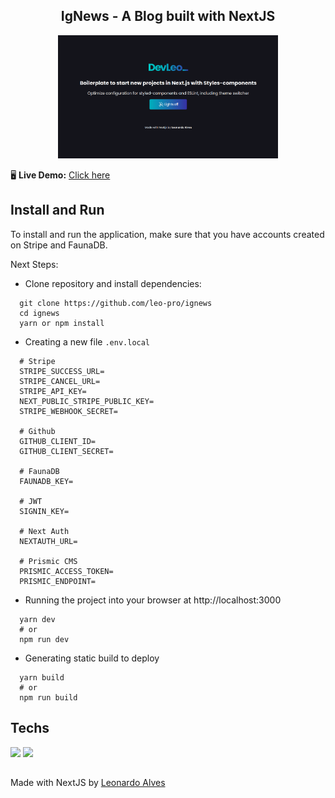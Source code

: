 <h2 align="center">
  IgNews - A Blog built with NextJS
</h2>

<p align="center">
<img src="https://raw.githubusercontent.com/leo-pro/template-nextjs-styled-components/develop/public/preview.png" width="70%">
</p>

<p>🖥️ <b>Live Demo:</b> <a href="https://boilerplate-nextjs-styled-components.vercel.app/" target="_blank">Click here</a></p>

## Install and Run

To install and run the application, make sure that you have accounts created on Stripe and FaunaDB. 

Next Steps:

- Clone repository and install dependencies:

```
  git clone https://github.com/leo-pro/ignews
  cd ignews
  yarn or npm install
```
- Creating a new file <code>.env.local</code>

```
  # Stripe
  STRIPE_SUCCESS_URL=
  STRIPE_CANCEL_URL=
  STRIPE_API_KEY=
  NEXT_PUBLIC_STRIPE_PUBLIC_KEY=
  STRIPE_WEBHOOK_SECRET=

  # Github
  GITHUB_CLIENT_ID=
  GITHUB_CLIENT_SECRET=

  # FaunaDB
  FAUNADB_KEY=

  # JWT
  SIGNIN_KEY=

  # Next Auth
  NEXTAUTH_URL=

  # Prismic CMS
  PRISMIC_ACCESS_TOKEN=
  PRISMIC_ENDPOINT=
```


- Running the project into your browser at http://localhost:3000

```
  yarn dev
  # or
  npm run dev
```

- Generating static build to deploy

```
  yarn build
  # or
  npm run build
```

## Techs

<p>
  <img src="https://img.shields.io/badge/next.js-000000?style=for-the-badge&logo=next.js&logoColor=white">
  <img src="https://img.shields.io/badge/TypeScript-007ACC?style=for-the-badge&logo=typescript&logoColor=white">
</p>

##

Made with NextJS by [Leonardo Alves](https://www.linkedin.com/in/leonardoalvess/)
